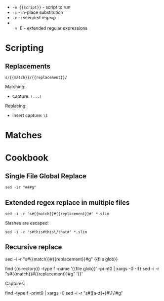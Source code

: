 * `-e {{script}}` - script to run
* `-i` - in-place substitution
* `-r` - extended regexp
* - E - extended regular expressions

# Scripting

## Replacements

`s/{{match}}/{{replacement}}/`

Matching:

* capture: `(...)`

Replacing:

* insert capture: `\1`

# Matches



# Cookbook

## Single File Global Replace

```
sed -ir "###g"
```

## Extended regex replace in multiple files

```
sed -i -r 's#{{match}}#{{replacement}}#' *.slim
```

Slashes are escaped:

```
sed -i -r 's#this#this\/that#' *.slim
```

## Recursive replace

sed -i -r "s#{{match}}#{{replacement}}#g" {{file glob}}

find {{directory}} -type f -name '{{file glob}}' -print0 | xargs -0 -I{} sed -i -r "s#{{match}}#{{replacement}}#g" '{}'

Captures:

find -type f -print0 | xargs -0 sed -i -r "s#([a-z]+)#\\1\\1#g"
